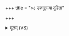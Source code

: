 +++
title = "०८ उरुगूलाया दुहिता"

+++
<details><summary>मूलम् (VS)</summary>

उ॑रु॒गूला॑या दुहि॒ता जा॒ता दा॒स्यसि॑क्न्या।  
प्र॒तङ्कं॑ द॒द्रुषी॑णां॒ सर्वा॑सामर॒सं वि॒षम् ॥
</details>